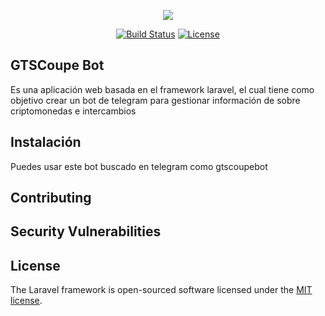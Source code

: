 <p align="center"><img src="https://laravel.com/assets/img/components/logo-laravel.svg"></p>

<p align="center">
<a href="https://travis-ci.org/laravel/framework"><img src="https://travis-ci.org/laravel/framework.svg" alt="Build Status"></a>
<a href="https://packagist.org/packages/laravel/framework"><img src="https://poser.pugx.org/laravel/framework/license.svg" alt="License"></a>
</p>

## GTSCoupe Bot

Es una aplicación web basada en el framework laravel, el cual tiene como objetivo crear un bot de telegram para gestionar información de sobre criptomonedas e intercambios


## Instalación

Puedes usar este bot buscado en telegram como gtscoupebot


## Contributing



## Security Vulnerabilities



## License

The Laravel framework is open-sourced software licensed under the [MIT license](http://opensource.org/licenses/MIT).
